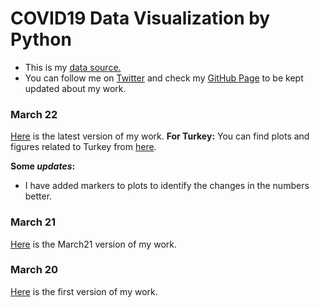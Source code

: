 # COVID19 Data Visualization by Python

- This is my [data source.](https://ourworldindata.org/coronavirus-source-data)  
- You can follow me on [Twitter](https://twitter.com/BaturalpYalcin) and check my [GitHub Page](https://github.com/baturalpyalcinn) to be kept updated about my work.

### March 22
[Here](Covid19_March_22.html) is the latest version of my work.
**For Turkey:** You can find plots and figures related to Turkey from [here](Covid19_March_22_Turkey.html).

**Some *updates*:**    
- I have added markers to plots to identify the changes in the numbers better.

### March 21
[Here](Covid19_March_21.html) is the March21 version of my work.


### March 20
[Here](Covid19_March_20.html) is the first version of my work.


